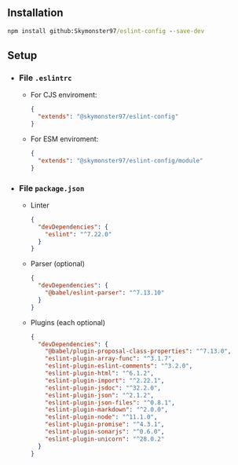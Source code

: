 <!-- markdownlint-disable first-line-h1 -->

## Installation

```cmd
npm install github:Skymonster97/eslint-config --save-dev
```

## Setup

- ### File `.eslintrc`

  - For CJS enviroment:

    ```json
    {
      "extends": "@skymonster97/eslint-config"
    }
    ```

  - For ESM enviroment:

    ```json
    {
      "extends": "@skymonster97/eslint-config/module"
    }
    ```

- ### File `package.json`

  - Linter

    ```json
    {
      "devDependencies": {
        "eslint": "^7.22.0"
      }
    }
    ```

  - Parser (optional)

    ```json
    {
      "devDependencies": {
        "@babel/eslint-parser": "^7.13.10"
      }
    }
    ```

  - Plugins (each optional)

    ```json
    {
      "devDependencies": {
        "@babel/plugin-proposal-class-properties": "^7.13.0",
        "eslint-plugin-array-func": "^3.1.7",
        "eslint-plugin-eslint-comments": "^3.2.0",
        "eslint-plugin-html": "^6.1.2",
        "eslint-plugin-import": "^2.22.1",
        "eslint-plugin-jsdoc": "^32.2.0",
        "eslint-plugin-json": "^2.1.2",
        "eslint-plugin-json-files": "^0.8.1",
        "eslint-plugin-markdown": "^2.0.0",
        "eslint-plugin-node": "^11.1.0",
        "eslint-plugin-promise": "^4.3.1",
        "eslint-plugin-sonarjs": "^0.6.0",
        "eslint-plugin-unicorn": "^28.0.2"
      }
    }
    ```
